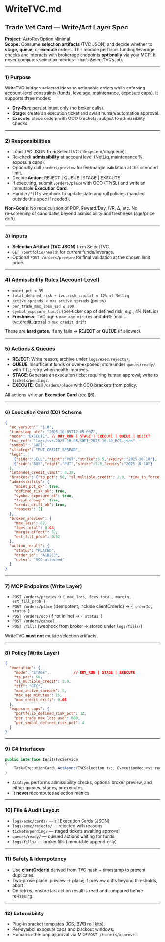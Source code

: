 
# WriteTVC.md
## Trade Vet Card — **Write/Act Layer** Spec
**Project:** AutoRevOption.Minimal  
**Scope:** Consume **selection artifacts** (TVC JSON) and decide whether to **stage**, **queue**, or **execute** orders. This module performs funding/leverage checks and interacts with brokerage endpoints **optionally** via your MCP. It never computes selection metrics—that’s SelectTVC’s job.

---

### 1) Purpose
WriteTVC bridges *selected* ideas to actionable orders while enforcing account‑level constraints (funds, leverage, maintenance, exposure caps). It supports three modes:
- **Dry‑Run**: persist intent only (no broker calls).
- **Stage**: create an execution ticket and await human/automation approval.
- **Execute**: place orders with OCO brackets, subject to admissibility checks.

---

### 2) Responsibilities
- Load TVC JSON from SelectTVC (filesystem/db/queue).
- Re‑check **admissibility** at account level (NetLiq, maintenance %, exposure caps).
- Optionally call `/orders/preview` for fee/margin validation at the intended limit.
- Decide **Action**: REJECT | QUEUE | STAGE | EXECUTE.
- If executing, submit `/orders/place` with OCO (TP/SL) and write an immutable **Execution Card**.
- Handle `/fills` webhook to update state and roll policies (handled outside this spec if needed).

**Non‑Goals:** No recalculation of POP, Reward/Day, IVR, Δ, etc. No re‑screening of candidates beyond admissibility and freshness (age/price drift).

---

### 3) Inputs
- **Selection Artifact (TVC JSON)** from SelectTVC.
- `GET /portfolio/health` for *current* funds/leverage.
- Optional `POST /orders/preview` for final validation at the chosen limit price.

---

### 4) Admissibility Rules (Account-Level)
- `maint_pct < 35`
- `total_defined_risk + tvc.risk_capital ≤ 12% of NetLiq`
- `active_spreads < max_active_spreads` (policy)
- `per_trade_max_loss_usd ≤ 800`
- `symbol_exposure_limits` (per‑ticker cap of defined risk, e.g., 4% NetLiq)
- **Freshness**: TVC age ≤ `max_age_minutes` and **drift**: |mid − tvc.credit_gross| ≤ `max_credit_drift`

These are **hard gates**. If any fails → **REJECT** or **QUEUE** (if allowed).

---

### 5) Actions & Queues
- **REJECT**: Write reason; archive under `logs/exec/rejects/`.
- **QUEUE**: Insufficient funds or over‑exposed; store under `queues/ready/` with TTL; retry when health improves.
- **STAGE**: Generate an execution ticket requiring human approval; write to `tickets/pending/`.
- **EXECUTE**: Call `/orders/place` with OCO brackets from policy.

All actions write an **Execution Card** (see §6).

---

### 6) Execution Card (EC) Schema
```json
{
  "ec_version": "1.0",
  "timestamp_utc": "2025-10-05T12:05:00Z",
  "mode": "EXECUTE", // DRY_RUN | STAGE | EXECUTE | QUEUE | REJECT
  "tvc_ref": "logs/tvc/2025-10-05/SOFI_2025-10-10_PCS.json",
  "symbol": "SOFI",
  "strategy": "PUT_CREDIT_SPREAD",
  "legs": [
    {"side":"SELL","right":"PUT","strike":6.5,"expiry":"2025-10-10"},
    {"side":"BUY","right":"PUT","strike":5.5,"expiry":"2025-10-10"}
  ],
  "intended_credit_limit": 0.38,
  "brackets": {"tp_pct": 50, "sl_multiple_credit": 2.0, "time_in_force": "GTC"},
  "admissibility": {
    "maint_pct_ok": true,
    "defined_risk_ok": true,
    "symbol_exposure_ok": true,
    "fresh_enough": true,
    "credit_drift_ok": true,
    "reasons": []
  },
  "broker_preview": {
    "max_loss": 62,
    "fees_total": 0.04,
    "margin_effect": 62,
    "est_fill_prob": 0.62
  },
  "action_result": {
    "status": "PLACED",
    "order_id": "A1B2C3",
    "notes": "OCO attached"
  }
}
```

---

### 7) MCP Endpoints (Write Layer)
- `POST /orders/preview` → `{ max_loss, fees_total, margin, est_fill_prob }`
- `POST /orders/place` (idempotent; include clientOrderId) → `{ orderId, status }`
- `POST /orders/oco` (if not inline) → `{ status }`
- `POST /orders/cancel`
- `POST /fills` (webhook from broker → stored under `logs/fills/`)

WriteTVC **must not** mutate selection artifacts.

---

### 8) Policy (Write Layer)
```json
{
  "execution": {
    "mode": "STAGE",           // DRY_RUN | STAGE | EXECUTE
    "tp_pct": 50,
    "sl_multiple_credit": 2.0,
    "tif": "GTC",
    "max_active_spreads": 5,
    "max_age_minutes": 15,
    "max_credit_drift": 0.05
  },
  "exposure_caps": {
    "portfolio_defined_risk_pct": 12,
    "per_trade_max_loss_usd": 800,
    "per_symbol_defined_risk_pct": 4
  }
}
```

---

### 9) C# Interfaces
```csharp
public interface IWriteTvcService
{
    Task<ExecutionCard> ActAsync(TVCSelection tvc, ExecutionRequest req, CancellationToken ct);
}
```
- `ActAsync` performs admissibility checks, optional broker preview, and either queues, stages, or executes.
- It **never** recomputes selection metrics.

---

### 10) File & Audit Layout
- `logs/exec/cards/` — all Execution Cards (JSON)
- `logs/exec/rejects/` — rejected with reasons
- `tickets/pending/` — staged tickets awaiting approval
- `queues/ready/` — queued actions waiting for funds
- `logs/fills/` — broker fills (immutable append‑only)

---

### 11) Safety & Idempotency
- Use **clientOrderId** derived from TVC hash + timestamp to prevent duplicates.
- Two‑phase place: preview → place; if preview drifts beyond thresholds, abort.
- On retries, ensure last action result is read and compared before re‑issuing.

---

### 12) Extensibility
- Plug‑in bracket templates (ICS, BWB roll kits).
- Per‑symbol exposure caps and blackout windows.
- Human‑in‑the‑loop approval via MCP `POST /tickets/approve`.

